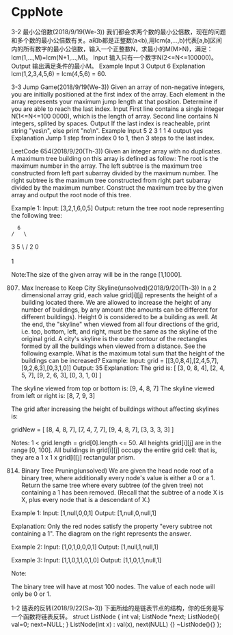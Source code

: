 # CppNote
3-2 最小公倍数(2018/9/19(We-3))
我们都会求两个数的最小公倍数，现在的问题和多个数的最小公倍数有关。a和b都是正整数(a<b),用lcm(a,…,b)代表[a,b]区间内的所有数字的最小公倍数，输入一个正整数N，求最小的M(M>N)，满足： lcm(1,…,M)=lcm(N+1,…,M)。
Input
输入只有一个数字N(2<=N<=100000)。
Output
输出满足条件的最小M。
Example
Input
    3
Output
    6
Explanation
    lcm(1,2,3,4,5,6) = lcm(4,5,6) = 60.

3-3 Jump Game(2018/9/19(We-3))
Given an array of non-negative integers, you are initially positioned at the first index of the array.
Each element in the array represents your maximum jump length at that position.
Determine if you are able to reach the last index.
Input
First line contains a single integer N(1<=N<=100 0000), which is the length of array. Second line contains N integers, splited by spaces.
Output
If the last index is reacheable, print string "yes\n", else print "no\n".
Example
Input
    5
    2 3 1 1 4
output
    yes
Explanation
    Jump 1 step from index 0 to 1, then 3 steps to the last index.

LeetCode 654(2018/9/20(Th-3))
 Given an integer array with no duplicates. A maximum tree building on this array is defined as follow:
    The root is the maximum number in the array.
    The left subtree is the maximum tree constructed from left part subarray divided by the maximum number.
    The right subtree is the maximum tree constructed from right part subarray divided by the maximum number.
Construct the maximum tree by the given array and output the root node of this tree.

Example 1:
Input: [3,2,1,6,0,5]
Output: return the tree root node representing the following tree:

      6
    /   \
   3     5
    \    / 
     2  0   
       \
        1

Note:The size of the given array will be in the range [1,1000].

807. Max Increase to Keep City Skyline(unsolved)(2018/9/20(Th-3))
In a 2 dimensional array grid, each value grid[i][j] represents the height of a building located there. We are allowed to increase the height of any number of buildings, by any amount (the amounts can be different for different buildings). Height 0 is considered to be a building as well.
At the end, the "skyline" when viewed from all four directions of the grid, i.e. top, bottom, left, and right, must be the same as the skyline of the original grid. A city's skyline is the outer contour of the rectangles formed by all the buildings when viewed from a distance. See the following example.
What is the maximum total sum that the height of the buildings can be increased?
Example:
Input: grid = [[3,0,8,4],[2,4,5,7],[9,2,6,3],[0,3,1,0]]
Output: 35
Explanation:
The grid is:
[ [3, 0, 8, 4],
[2, 4, 5, 7],
[9, 2, 6, 3],
[0, 3, 1, 0] ]

The skyline viewed from top or bottom is: [9, 4, 8, 7]
The skyline viewed from left or right is: [8, 7, 9, 3]

The grid after increasing the height of buildings without affecting skylines is:

gridNew = [ [8, 4, 8, 7],
[7, 4, 7, 7],
[9, 4, 8, 7],
[3, 3, 3, 3] ]

Notes:
1 < grid.length = grid[0].length <= 50.
All heights grid[i][j] are in the range [0, 100].
All buildings in grid[i][j] occupy the entire grid cell: that is, they are a 1 x 1 x grid[i][j] rectangular prism.


814. Binary Tree Pruning(unsolved)
We are given the head node root of a binary tree, where additionally every node's value is either a 0 or a 1.
Return the same tree where every subtree (of the given tree) not containing a 1 has been removed.
(Recall that the subtree of a node X is X, plus every node that is a descendant of X.)

Example 1:
Input: [1,null,0,0,1]
Output: [1,null,0,null,1]

Explanation:
Only the red nodes satisfy the property "every subtree not containing a 1".
The diagram on the right represents the answer.

Example 2:
Input: [1,0,1,0,0,0,1]
Output: [1,null,1,null,1]

Example 3:
Input: [1,1,0,1,1,0,1,0]
Output: [1,1,0,1,1,null,1]

Note:

The binary tree will have at most 100 nodes.
The value of each node will only be 0 or 1.

1-2 链表的反转(2018/9/22(Sa-3))
下面所给的是链表节点的结构，你的任务是写一个函数将链表反转。
    struct ListNode {
        int val;
        ListNode *next;
        ListNode(){
            val=0;
            next=NULL;
        }
        ListNode(int x) : val(x), next(NULL) {}
        ~ListNode(){}
    };

